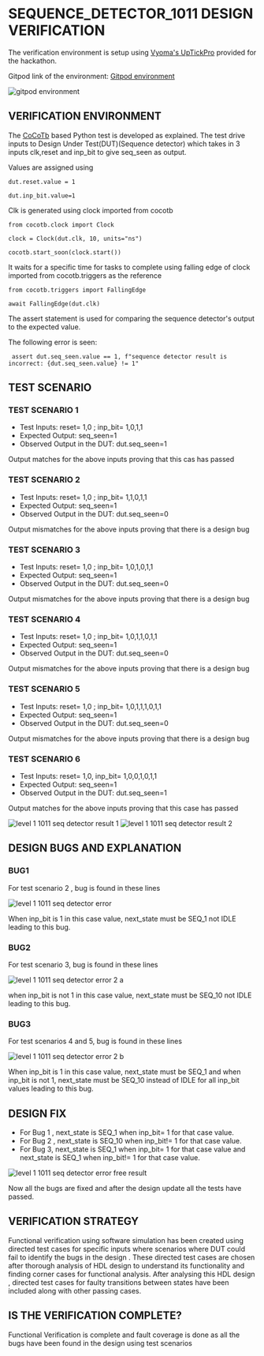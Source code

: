 # SEQUENCE_DETECTOR_1011 DESIGN VERIFICATION
 
 The verification environment is setup using [Vyoma's UpTickPro](https://vyomasystems.com) provided for the hackathon.
 
 Gitpod link of the environment: [Gitpod environment](https://vyomasystem-challengesr-z0ps2j7cguv.ws-us54.gitpod.io/)

![gitpod environment](https://user-images.githubusercontent.com/89691159/181111599-38a3bd40-93c2-4650-bd4b-7c43b21a9362.JPG)

## VERIFICATION ENVIRONMENT
The [CoCoTb](https://www.cocotb.org/) based Python test is developed as explained. The test drive inputs to Design Under Test(DUT)(Sequence detector) which takes in 3 inputs clk,reset and inp_bit to give seq_seen as output.  

Values are assigned using
    
    dut.reset.value = 1
    
    dut.inp_bit.value=1
    
Clk is generated using clock imported from cocotb

    from cocotb.clock import Clock

    clock = Clock(dut.clk, 10, units="ns") 
    
    cocotb.start_soon(clock.start())   
    
It waits for a specific time for tasks to complete using falling edge of clock imported from cocotb.triggers as the reference
    
    from cocotb.triggers import FallingEdge
   
    await FallingEdge(dut.clk)
    
The assert statement is used for comparing the sequence detector's output to the expected value.

The following error is seen:

     assert dut.seq_seen.value == 1, f"sequence detector result is incorrect: {dut.seq_seen.value} != 1"
     
## TEST SCENARIO

### TEST SCENARIO 1

- Test Inputs: reset= 1,0 ; inp_bit= 1,0,1,1
- Expected Output: seq_seen=1
- Observed Output in the DUT: dut.seq_seen=1

Output matches for the above inputs proving that this cas has passed

### TEST SCENARIO 2

- Test Inputs: reset= 1,0 ; inp_bit= 1,1,0,1,1
- Expected Output: seq_seen=1
- Observed Output in the DUT: dut.seq_seen=0

Output mismatches for the above inputs proving that there is a design bug

### TEST SCENARIO 3

- Test Inputs: reset= 1,0 ; inp_bit= 1,0,1,0,1,1
- Expected Output: seq_seen=1
- Observed Output in the DUT: dut.seq_seen=0

Output mismatches for the above inputs proving that there is a design bug

### TEST SCENARIO 4

- Test Inputs: reset= 1,0 ; inp_bit= 1,0,1,1,0,1,1
- Expected Output: seq_seen=1
- Observed Output in the DUT: dut.seq_seen=0

Output mismatches for the above inputs proving that there is a design bug

### TEST SCENARIO 5

- Test Inputs: reset= 1,0 ; inp_bit= 1,0,1,1,1,0,1,1
- Expected Output: seq_seen=1
- Observed Output in the DUT: dut.seq_seen=0

Output mismatches for the above inputs proving that there is a design bug

### TEST SCENARIO 6

- Test Inputs: reset= 1,0, inp_bit= 1,0,0,1,0,1,1
- Expected Output: seq_seen=1
- Observed Output in the DUT: dut.seq_seen=1

Output matches for the above inputs proving that this case has passed

![level 1 1011 seq detector result 1](https://user-images.githubusercontent.com/89691159/181119836-eb83e7eb-50f5-45ad-9e35-e6161a44556d.JPG)
![level 1 1011 seq detector result 2](https://user-images.githubusercontent.com/89691159/181119858-221fde6d-f7c7-4127-9f33-c46f76c1c831.JPG)

## DESIGN BUGS AND EXPLANATION

### BUG1
For test scenario 2 , bug is found in these lines

![level 1 1011 seq detector error](https://user-images.githubusercontent.com/89691159/181120440-6afd860e-610f-4128-b6f3-c9aa7387dbd2.JPG)

 When inp_bit is 1 in this case value, next_state must be SEQ_1 not IDLE leading to this bug.

### BUG2

For test scenario 3, bug is found in these lines

![level 1 1011 seq detector error 2 a](https://user-images.githubusercontent.com/89691159/181120639-122553f6-1358-4573-85af-08b9e288dcb7.JPG)

when inp_bit is not 1 in this case value, next_state must be SEQ_10 not IDLE leading to this bug.

### BUG3

For test scenarios 4 and 5, bug is found in these lines

![level 1 1011 seq detector error 2 b](https://user-images.githubusercontent.com/89691159/181120655-223a5b08-2847-4a4f-a233-0165f9533167.JPG)

When inp_bit is 1 in this case value, next_state must be SEQ_1 and when inp_bit is not 1, next_state must be SEQ_10 instead of IDLE for all inp_bit values leading to this bug.

## DESIGN FIX

- For Bug 1 , next_state is SEQ_1 when inp_bit= 1 for that case value.
- For Bug 2 , next_state is SEQ_10 when inp_bit!= 1 for that case value.
- For Bug 3, next_state is SEQ_1 when inp_bit= 1 for that case value and next_state is SEQ_1 when inp_bit!= 1 for that case value.

![level 1 1011 seq detector error free result ](https://user-images.githubusercontent.com/89691159/181120265-19ec2355-f10a-4484-b27c-85f3909586f4.JPG)


 Now all the bugs are fixed and after the design update all the tests have passed.
 
## VERIFICATION STRATEGY

Functional verification using software simulation has been created using directed test cases for specific inputs where scenarios where DUT could fail to identify the bugs in the design . These directed test cases are chosen after thorough analysis of HDL design to understand its functionality and finding corner cases for functional analysis. After analysing this HDL design , directed test cases for faulty transitions between states have been included along with other passing cases.

## IS THE VERIFICATION COMPLETE?

 Functional Verification is complete and fault coverage is done as all the bugs have been found in the design using test scenarios 

